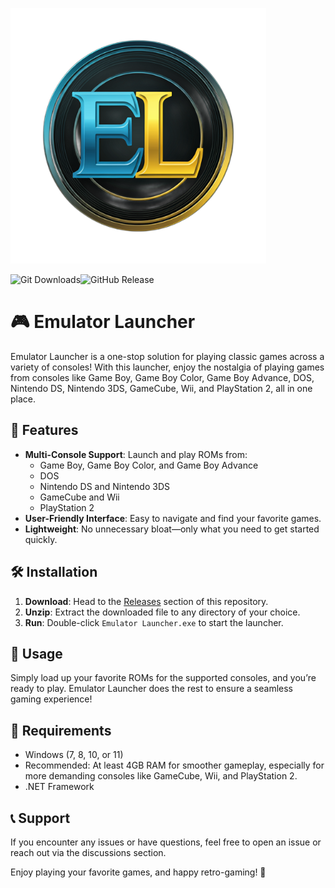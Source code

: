 
![Emulator Launcher Logo](unnamed_processed.png)

![Git Downloads](https://img.shields.io/github/downloads/bobbydanieljones/Emulator-Launcher-Public/total.svg)![GitHub Release](https://img.shields.io/github/v/release/bobbydanieljones/Emulator-Launcher-Public)



# 🎮 Emulator Launcher

Emulator Launcher is a one-stop solution for playing classic games across a variety of consoles! With this launcher, enjoy the nostalgia of playing games from consoles like Game Boy, Game Boy Color, Game Boy Advance, DOS, Nintendo DS, Nintendo 3DS, GameCube, Wii, and PlayStation 2, all in one place.

## 🚀 Features
- **Multi-Console Support**: Launch and play ROMs from:
  - Game Boy, Game Boy Color, and Game Boy Advance
  - DOS
  - Nintendo DS and Nintendo 3DS
  - GameCube and Wii
  - PlayStation 2
- **User-Friendly Interface**: Easy to navigate and find your favorite games.
- **Lightweight**: No unnecessary bloat—only what you need to get started quickly.

## 🛠 Installation
1. **Download**: Head to the [Releases](https://github.com/bobbydanieljones/Emulator-Launcher-Public/releases) section of this repository.
2. **Unzip**: Extract the downloaded file to any directory of your choice.
3. **Run**: Double-click `Emulator Launcher.exe` to start the launcher.

## 📂 Usage
Simply load up your favorite ROMs for the supported consoles, and you’re ready to play. Emulator Launcher does the rest to ensure a seamless gaming experience!

## 🔧 Requirements
- Windows (7, 8, 10, or 11)
- Recommended: At least 4GB RAM for smoother gameplay, especially for more demanding consoles like GameCube, Wii, and PlayStation 2.
- .NET Framework

## 📞 Support
If you encounter any issues or have questions, feel free to open an issue or reach out via the discussions section.

Enjoy playing your favorite games, and happy retro-gaming! 🎉
